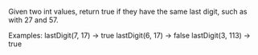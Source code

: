 Given two int values, return true if they have the same last digit, such as with 27 and 57.

Examples:
  lastDigit(7, 17) → true
  lastDigit(6, 17) → false
  lastDigit(3, 113) → true